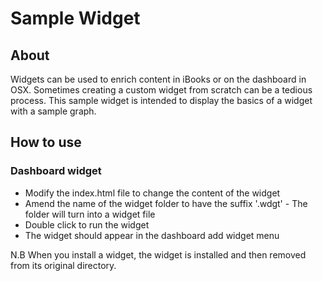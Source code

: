 # Sample Widget

## About

Widgets can be used to enrich content in iBooks or on the dashboard in OSX.
Sometimes creating a custom widget from scratch can be a tedious process.
This sample widget is intended to display the basics of a widget with a sample graph.

## How to use

### Dashboard widget

- Modify the index.html file to change the content of the widget
- Amend the name of the widget folder to have the suffix '.wdgt' - The folder will turn into a widget file
- Double click to run the widget
- The widget should appear in the dashboard add widget menu

N.B When you install a widget, the widget is installed and then removed from its original directory.